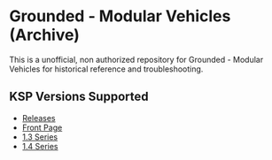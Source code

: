 # Grounded - Modular Vehicles (Archive)

This is a unofficial, non authorized repository for Grounded - Modular Vehicles for historical reference and troubleshooting.

## KSP Versions Supported

* [Releases](./Archive)
* [Front Page](https://github.com/net-lisias-kspu/GroundedModularVehicles/)
* [1.3 Series](https://github.com/net-lisias-ksp/GroundedModularVehicles/tree/1.3)
* [1.4 Series](https://github.com/net-lisias-ksp/GroundedModularVehicles/tree/1.4)

